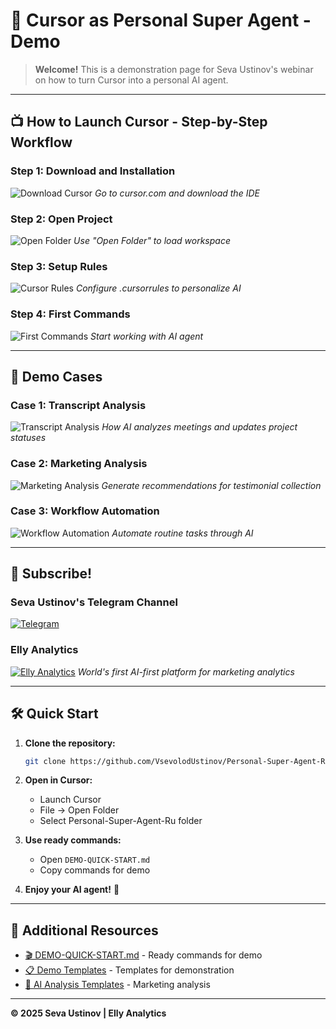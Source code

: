 # 🚀 Cursor as Personal Super Agent - Demo

> **Welcome!** This is a demonstration page for Seva Ustinov's webinar on how to turn Cursor into a personal AI agent.

---

## 📺 **How to Launch Cursor - Step-by-Step Workflow**

### **Step 1: Download and Installation**
![Download Cursor](../Docs/My%20Company%20Example/Media%20activities/Demo%20Templates/screenshots/step-1-download-cursor.png)
*Go to cursor.com and download the IDE*

### **Step 2: Open Project**
![Open Folder](../Docs/My%20Company%20Example/Media%20activities/Demo%20Templates/screenshots/step-2-open-folder.png)
*Use "Open Folder" to load workspace*

### **Step 3: Setup Rules**
![Cursor Rules](../Docs/My%20Company%20Example/Media%20activities/Demo%20Templates/screenshots/step-3-cursor-rules.png)
*Configure .cursorrules to personalize AI*

### **Step 4: First Commands**
![First Commands](../Docs/My%20Company%20Example/Media%20activities/Demo%20Templates/screenshots/step-4-first-commands.png)
*Start working with AI agent*

---

## 🎯 **Demo Cases**

### **Case 1: Transcript Analysis**
![Transcript Analysis](../Docs/My%20Company%20Example/Media%20activities/Demo%20Templates/screenshots/demo-case-1-transcripts.png)
*How AI analyzes meetings and updates project statuses*

### **Case 2: Marketing Analysis**
![Marketing Analysis](../Docs/My%20Company%20Example/Media%20activities/Demo%20Templates/screenshots/demo-case-2-marketing.png)
*Generate recommendations for testimonial collection*

### **Case 3: Workflow Automation**
![Workflow Automation](../Docs/My%20Company%20Example/Media%20activities/Demo%20Templates/screenshots/demo-case-3-workflow.png)
*Automate routine tasks through AI*

---

## 📱 **Subscribe!**

### **Seva Ustinov's Telegram Channel**
[![Telegram](../Docs/My%20Company%20Example/Media%20activities/Demo%20Templates/screenshots/telegram-channel-seva.png)](https://t.me/seva_ustinov_channel)

### **Elly Analytics**
[![Elly Analytics](../Docs/My%20Company%20Example/Media%20activities/Demo%20Templates/screenshots/elly-analytics-promo.png)](https://ellyanalytics.com)
*World's first AI-first platform for marketing analytics*

---

## 🛠️ **Quick Start**

1. **Clone the repository:**
   ```bash
   git clone https://github.com/VsevolodUstinov/Personal-Super-Agent-Ru.git
   ```

2. **Open in Cursor:**
   - Launch Cursor
   - File → Open Folder
   - Select Personal-Super-Agent-Ru folder

3. **Use ready commands:**
   - Open `DEMO-QUICK-START.md`
   - Copy commands for demo

4. **Enjoy your AI agent!** 🎉

---

## 📖 **Additional Resources**

- [🎬 DEMO-QUICK-START.md](../DEMO-QUICK-START.md) - Ready commands for demo
- [📋 Demo Templates](../Docs/My%20Company%20Example/Media%20activities/Demo%20Templates/) - Templates for demonstration
- [🤖 AI Analysis Templates](../Docs/My%20Company%20Example/Marketing-Sales/Client-Meetings-Analysis/) - Marketing analysis

---

**© 2025 Seva Ustinov | Elly Analytics**